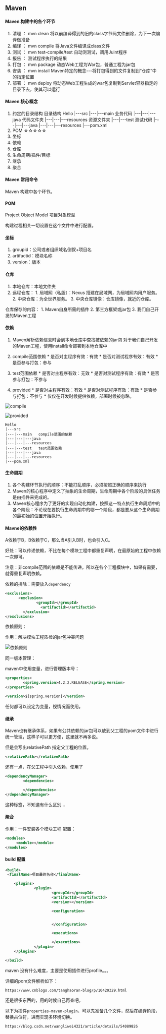 ## Maven


#### Maven 构建中的各个环节
1. 清理 ： mvn clean 将以前编译得到的旧的class字节码文件删除，为下一次编译做准备
2. 编译 ： mvn compile 将Java文件编译成class文件
3. 测试 ： mvn test-compile/test 自动测测试，调用Juint程序
4. 报告 ： 测试程序执行的结果
5. 打包 ： mvn package 动态Web工程为War包，普通工程为jar包
6. 安装 ： mvn install Maven特定的概念---将打包得到的文件复制到“仓库”中的指定位置
7. 部署 ： mvn deploy 将动态Web工程生成的war包复制到Servlet容器指定的目录下去，使其可以运行

#### Maven 核心概念
1. 约定的目录结构
目录结构
		Hello
		|---src
		|---|---main   业务代码
		|---|---|---java   代码文件夹
		|---|---|---resources  资源文件夹
		|---|---test   测试代码
		|---|---|---java
		|---|---|---resources
		|---pom.xml
2. POM ☆☆☆☆☆
3. 坐标
4. 依赖
5. 仓库
6. 生命周期/插件/目标
7. 继承
8. 聚合


#### Maven 常用命令

Maven 构建中各个环节。

#### POM

Project Object Model 项目对象模型

构建过程相关一切设置在这个文件中进行配置。

#### 坐标

1. groupid：公司或者组织域名倒叙+项目名
2. artifactid：模块名称
3. version：版本

#### 仓库

1. 本地仓库：本地文件夹
2. 远程仓库：
		1. 局域网（私服）：Nexus 搭建在局域网，为局域网内用户服务。
		2. 中央仓库：为全世界服务。
		3. 中央仓库镜像：仓库镜像，就近的仓库。

仓库保存的内容：
	1. Maven自身所需的插件
	2. 第三方框架或jar包
	3. 我们自己开发的Maven工程

#### 依赖
1. Maven解析依赖信息时会到本地仓库中查找被依赖的jar包
		对于我们自己开发的Maven工程，使用install命令部署到本地仓库中



1. compile范围依赖
		* 是否对主程序有效：有效
		* 是否对测试程序有效：有效
		* 是否参与打包：参与
2. test范围依赖
		* 是否对主程序有效：无效
		* 是否对测试程序有效：有效
		* 是否参与打包：不参与
3. provided
		* 是否对主程序有效：有效
		* 是否对测试程序有效：有效
		* 是否参与打包：不参与
		* 仅仅在开发时候提供依赖，部署时候被忽略。

![compile](https://tva1.sinaimg.cn/large/005VwC5mly1gcx0d2xc9vj30cb07jjrp.jpg)

![provided](https://tvax1.sinaimg.cn/large/005VwC5mly1gcx16qp0wxj30fa06w3z5.jpg)

	Hello
	|---src
	|---|---main   compile范围的依赖
	|---|---|---java
	|---|---|---resources
	|---|---test   test范围依赖
	|---|---|---java
	|---|---|---resources
	|---pom.xml


#### 生命周期
1. 各个构建环节执行的顺序：不能打乱顺序，必须按照正确的顺序来执行
2. Maven的核心程序中定义了抽象的生命周期，生命周期中各个阶段的具体任务是由插件来完成的。
3. Maven核心程序为了更好的实现自动化构建，按照这一特点执行生命周期中的各个阶段：不论现在要执行生命周期中的哪一个阶段，都是要从这个生命周期的最初始的位置开始执行。


#### Mavne的依赖性
A依赖于B，B依赖于C，那么当A引入B时，也会引入C。

好处：可以传递依赖，不比在每个模块工程中都重复声明，在最原始的工程中依赖一次即可。

注意：非compile范围的依赖是不能传递。所以在各个工程模块中，如果有需要，就得重复声明依赖。

依赖的排除：需要放入`dependency`

```xml
<exclusions>
	  <exclusion>
			  <groupId></groupId>
				<artifactid></artifactid>
		</exclusion>
</exclusions>
```

依赖原则：

作用：解决模块工程质检的jar包冲突问题

![依赖原则](https://tva2.sinaimg.cn/large/005VwC5mly1gcxc2dcbtsj30ee06vq3o.jpg)

同一版本管理：

maven中使用变量，进行管理版本号：

```xml
<properties>
		<spring.version>4.2.2.RELEASE</spring.version>
</properties>

<version>${spring.version}</version>

```
任何都可以设定为变量，视情况而使用。

#### 继承
Maven也有继承体系，如果有公共依赖的jar包可以放到父工程的pom文件中进行统一管理，这样子可以更方便，这里就不再多说。

但是会写出relativePath 指定父工程的位置。
```xml
<relativePath></relativePath>
```

还有一点，在父工程中引入依赖，使用了
```xml
<dependencyManager>
		<dependencies>

		</dependencies>
</dependencyManager>
```
这种标签，不知道有什么区别...


#### 聚合

作用：一件安装各个模块工程
配置：

```xml
<modules>
	 <module></module>
</modules>
```

#### build 配置
```xml
<build>
 <finalName>项目最终名称</finalName>

	<plugins>
			 <plugin>
				 	 <groupId></groupId>
					 <artifactId></artifactId>
					 <version></version>

					 <configuration>


					 </configuration>

					 <executions>

					 </executions>
			 </plugin>
	</plugins>

</build>
```

maven 没有什么难度，主要是使用插件进行profile。。。

详细的pom文件解析如下：

`https://www.cnblogs.com/tanghaoran-blog/p/10429329.html`

还是很多东西的，用的时候自己再查吧。

以下为插件`properties-maven-plugin`，可以先准备几个文件，然后在编译阶段，替换占位符，进而实现多环境切换。

`https://blog.csdn.net/wangliwei4321/article/details/54089826`
